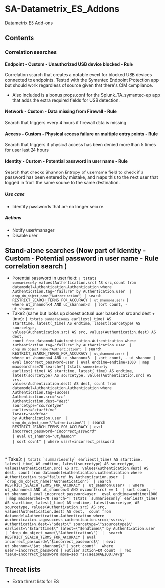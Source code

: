 # SA-Datametrix_ES_Addons
Datametrix ES Add-ons

## Contents
### Correlation searches
#### Endpoint - Custom - Unauthorized USB device blocked - Rule
Correlation search that creates a notable event for blocked USB devices connected to endpoints. Tested with the Symantec Endpoint Protection app but should work regardless of source given that there's CIM compliance.
* Also included is a bonus props.conf for the Splunk_TA_symantec-ep app that adds the extra required fields for USB detection.

#### Network - Custom - Data missing from Firewall - Rule
Search that triggers every 4 hours if firewall data is missing

#### Access - Custom - Physical access failure on multiple entry points - Rule
Search that triggers if physical access has been denied more than 5 times for user last 24 hours

#### Identity - Custom - Potential password in user name - Rule
Search that checks Shannon Entropy of username field to check if a password has been entered by mistake, and maps this to the next user that logged in from the same source to the same destination.

##### Use case
* Identify passwords that are no longer secure.

##### Actions
* Notify user/manager
* Disable user

## Stand-alone searches (Now part of **Identity - Custom - Potential password in user name - Rule** correlation search )
* Potential password in user field: <code>| tstats `summariesonly` values(Authentication.src) AS src,count from datamodel=Authentication.Authentication where Authentication.tag="failure" by Authentication.user  | `drop_dm_object_name("Authentication")` | search RESTRICT_SEARCH_TERMS_FOR_ACCURACY | `ut_shannon(user)` | where ut_shannon<4 AND ut_shannon>3  | sort count, - ut_shannon</code>
 * Take2 (same but looks up closest actual user based on src and dest + time): <code>| tstats `summariesonly` earliest(_time) AS starttime, latest(_time) AS endtime, latest(sourcetype) AS sourcetype, values(Authentication.src) AS src, values(Authentication.dest) AS dest, count from datamodel=Authentication.Authentication where Authentication.tag="failure" by Authentication.user  | `drop_dm_object_name("Authentication")` | search RESTRICT_SEARCH_TERMS_FOR_ACCURACY | `ut_shannon(user)` | where ut_shannon<4 AND ut_shannon>3  | sort count, - ut_shannon | eval incorrect_password=user | eval endtime=endtime+1000 | map maxsearches=70 search="| tstats `summariesonly` earliest(_time) AS starttime, latest(_time) AS endtime, latest(sourcetype) AS sourcetype, values(Authentication.src) AS src, values(Authentication.dest) AS dest, count from datamodel=Authentication.Authentication where Authentication.tag=success Authentication.src=\"$src$\" Authentication.dest=\"$dest$\" sourcetype=\"$sourcetype$\" earliest=\"$starttime$\" latest=\"$endtime$\" by Authentication.user  | `drop_dm_object_name(\"Authentication\")` | search RESTRICT_SEARCH_TERMS_FOR_ACCURACY | eval incorrect_password=\"$incorrect_password$\" | eval ut_shannon=\"$ut_shannon$\" | sort count" | where user!=incorrect_password
</code>
* Take3: <code>| tstats `summariesonly` earliest(_time) AS starttime, latest(_time) AS endtime, latest(sourcetype) AS sourcetype, values(Authentication.src) AS src, values(Authentication.dest) AS dest, count from datamodel=Authentication.Authentication where Authentication.tag="failure" by Authentication.user  | `drop_dm_object_name("Authentication")` | search RESTRICT_SEARCH_TERMS_FOR_ACCURACY | `ut_shannon(user)` | where ut_shannon<4 AND ut_shannon>3 AND mvcount(src) == 1  | sort count, - ut_shannon | eval incorrect_password=user | eval endtime=endtime+1000 | map maxsearches=70 search="| tstats `summariesonly` earliest(_time) AS starttime, latest(_time) AS endtime, latest(sourcetype) AS sourcetype, values(Authentication.src) AS src, values(Authentication.dest) AS dest,  count from datamodel=Authentication.Authentication where Authentication.tag=success Authentication.src=\"$src$\" Authentication.dest=\"$dest$\" sourcetype=\"$sourcetype$\" earliest=\"$starttime$\" latest=\"$endtime$\" by Authentication.user  | `drop_dm_object_name(\"Authentication\")` |  search RESTRICT_SEARCH_TERMS_FOR_ACCURACY | eval incorrect_password=\"$incorrect_password$\" | eval ut_shannon=\"$ut_shannon$\" | sort count" | where user!=incorrect_password | outlier action=RM count  | rex field=incorrect_password mode=sed "s/[aeiouAEIOU]/#/g"
</code>

## Threat lists
* Extra threat lists for ES
